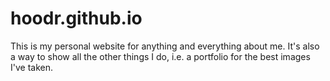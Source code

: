 # hoodr.github.io
This is my personal website for anything and everything about me. It's also a way to show all the other things I do,
i.e. a portfolio for the best images I've taken.
